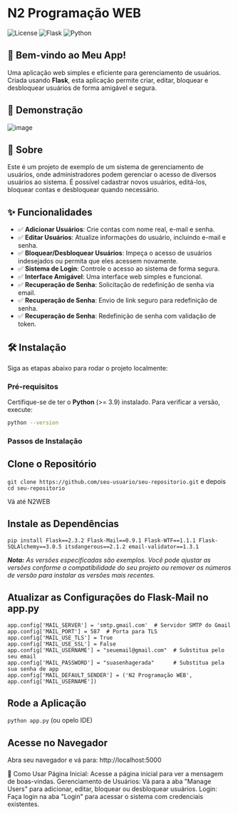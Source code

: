 # N2 Programação WEB

![License](https://img.shields.io/badge/license-MIT-green)
![Flask](https://img.shields.io/badge/Flask-v2.0-blue)
![Python](https://img.shields.io/badge/Python-3.9-blue)

## 🎉 Bem-vindo ao Meu App!

Uma aplicação web simples e eficiente para gerenciamento de usuários. Criada usando **Flask**, esta aplicação permite criar, editar, bloquear e desbloquear usuários de forma amigável e segura.

## 📸 Demonstração

![image](https://github.com/user-attachments/assets/7c360042-ebbd-4ca4-be3a-a77828fc011a)

## 📖 Sobre

Este é um projeto de exemplo de um sistema de gerenciamento de usuários, onde administradores podem gerenciar o acesso de diversos usuários ao sistema. É possível cadastrar novos usuários, editá-los, bloquear contas e desbloquear quando necessário.

## ✨ Funcionalidades

- ✅ **Adicionar Usuários**: Crie contas com nome real, e-mail e senha.
- ✅ **Editar Usuários**: Atualize informações do usuário, incluindo e-mail e senha.
- ✅ **Bloquear/Desbloquear Usuários**: Impeça o acesso de usuários indesejados ou permita que eles acessem novamente.
- ✅ **Sistema de Login**: Controle o acesso ao sistema de forma segura.
- ✅ **Interface Amigável**: Uma interface web simples e funcional.
- ✅ **Recuperação de Senha**: Solicitação de redefinição de senha via email.
- ✅ **Recuperação de Senha**: Envio de link seguro para redefinição de senha.
- ✅ **Recuperação de Senha**: Redefinição de senha com validação de token.

## 🛠️ Instalação

Siga as etapas abaixo para rodar o projeto localmente:

### Pré-requisitos

Certifique-se de ter o **Python** (>= 3.9) instalado. Para verificar a versão, execute:

```bash
python --version
```

### Passos de Instalação
## Clone o Repositório
```git clone https://github.com/seu-usuario/seu-repositorio.git``` e depois ```cd seu-repositorio```

Vá até N2WEB

## Instale as Dependências
```
pip install Flask==2.3.2 Flask-Mail==0.9.1 Flask-WTF==1.1.1 Flask-SQLAlchemy==3.0.5 itsdangerous==2.1.2 email-validator==1.3.1
```
_**Nota:** _As versões especificadas são exemplos. Você pode ajustar as versões conforme a compatibilidade do seu projeto ou remover os números de versão para instalar as versões mais recentes.__

## Atualizar as Configurações do Flask-Mail no app.py
```# Configurações do Flask-Mail
app.config['MAIL_SERVER'] = 'smtp.gmail.com'  # Servidor SMTP do Gmail
app.config['MAIL_PORT'] = 587  # Porta para TLS
app.config['MAIL_USE_TLS'] = True
app.config['MAIL_USE_SSL'] = False
app.config['MAIL_USERNAME'] = "seuemail@gmail.com"  # Substitua pelo seu email
app.config['MAIL_PASSWORD'] = "suasenhagerada"      # Substitua pela sua senha de app
app.config['MAIL_DEFAULT_SENDER'] = ('N2 Programação WEB', app.config['MAIL_USERNAME'])
```

## Rode a Aplicação
```python app.py``` (ou opelo IDE)

## Acesse no Navegador
Abra seu navegador e vá para:
http://localhost:5000

🚀 Como Usar
Página Inicial: Acesse a página inicial para ver a mensagem de boas-vindas.
Gerenciamento de Usuários: Vá para a aba "Manage Users" para adicionar, editar, bloquear ou desbloquear usuários.
Login: Faça login na aba "Login" para acessar o sistema com credenciais existentes.

